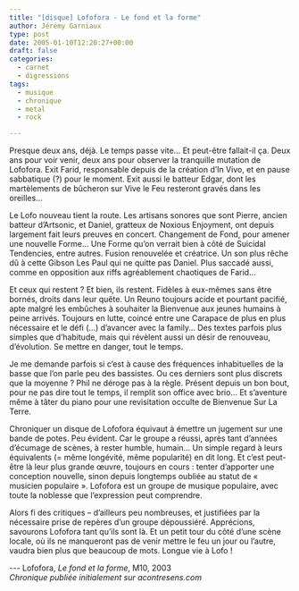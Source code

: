 ```yaml
---
title: "[disque] Lofofora - Le fond et la forme"
author: Jérémy Garniaux
type: post
date: 2005-01-10T12:20:27+00:00
draft: false
categories:
  - carnet
  - digressions
tags:
  - musique
  - chronique
  - metal
  - rock

---
```

Presque deux ans, déjà. Le temps passe vite… Et peut-être fallait-il ça. Deux ans pour voir venir, deux ans pour observer la tranquille mutation de Lofofora. Exit Farid, responsable depuis de la création d’In Vivo, et en pause sabbatique (?) pour le moment. Exit aussi le batteur Edgar, dont les martèlements de bûcheron sur Vive le Feu resteront gravés dans les oreilles…

Le Lofo nouveau tient la route. Les artisans sonores que sont Pierre, ancien batteur d’Artsonic, et Daniel, gratteux de Noxious Enjoyment, ont depuis largement fait leurs preuves en concert. Changement de Fond, pour amener une nouvelle Forme… Une Forme qu’on verrait bien à côté de Suicidal Tendencies, entre autres. Fusion renouvelée et créatrice. Un son plus rêche dû à cette Gibson Les Paul qui ne quitte pas Daniel. Plus saccadé aussi, comme en opposition aux riffs agréablement chaotiques de Farid...

Et ceux qui restent ? Et bien, ils restent. Fidèles à eux-mêmes sans être bornés, droits dans leur quête. Un Reuno toujours acide et pourtant pacifié, apte malgré les embûches à souhaiter la Bienvenue aux jeunes humains à peine arrivés. Toujours en lutte, coincé entre une Carapace de plus en plus nécessaire et le défi (…) d’avancer avec la family… Des textes parfois plus simples que d’habitude, mais qui révèlent aussi un désir de renouveau, d’évolution. Se mettre en danger, tout le temps.

Je me demande parfois si c’est à cause des fréquences inhabituelles de la basse que l’on parle peu des bassistes. Ou ces derniers sont plus discrets que la moyenne ? Phil ne déroge pas à la règle. Présent depuis un bon bout, pour ne pas dire tout le temps, il remplit son office avec brio… Et s’aventure même à tâter du piano pour une revisitation occulte de Bienvenue Sur La Terre.

Chroniquer un disque de Lofofora équivaut à émettre un jugement sur une bande de potes. Peu évident. Car le groupe a réussi, après tant d’années d’écumage de scènes, à rester humble, humain… Un simple regard à leurs équivalents (= même longévité, même popularité) en dit long. Et c’est peut-être là leur plus grande œuvre, toujours en cours : tenter d’apporter une conception nouvelle, sinon depuis longtemps oubliée au statut de « musicien populaire ». Lofofora est un groupe de musique populaire, avec toute la noblesse que l’expression peut comprendre.

Alors fi des critiques – d’ailleurs peu nombreuses, et justifiées par la nécessaire prise de repères d’un groupe dépoussiéré. Apprécions, savourons Lofofora tant qu’ils sont là. Et un petit tour du côté d’une scène locale, où ils ne manqueront pas de venir mettre le feu un jour ou l’autre, vaudra bien plus que beaucoup de mots. Longue vie à Lofo !

--- Lofofora, _Le fond et la forme_, M10, 2003  
_Chronique publiée initialement sur acontresens.com_